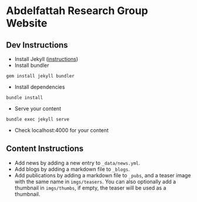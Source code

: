 # Abdelfattah Research Group Website

## Dev Instructions

- Install Jekyll ([instructions](https://jekyllrb.com/docs/installation/macos/))
- Install bundler
```
gem install jekyll bundler
```
- Install dependencies
```
bundle install
```
- Serve your content
```
bundle exec jekyll serve
```
- Check localhost:4000 for your content
  

## Content Instructions

- Add news by adding a new entry to `_data/news.yml`.
- Add blogs by adding a markdown file to `_blogs`.
- Add publications by adding a markdown file to `_pubs`, and a teaser image with the same name in `imgs/teasers`. You can also optionally add a thumbnail in `imgs/thumbs`, if empty, the teaser will be used as a thumbnail.
